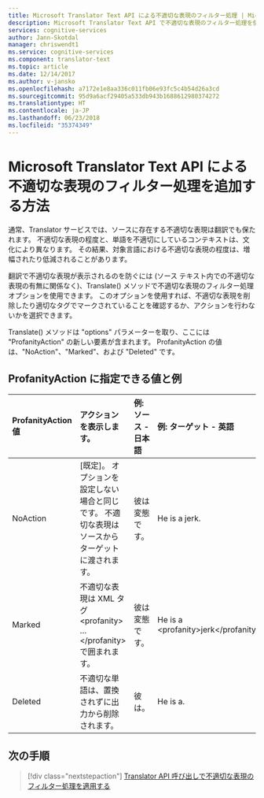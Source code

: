 ```yaml
---
title: Microsoft Translator Text API による不適切な表現のフィルター処理 | Microsoft Docs
description: Microsoft Translator Text API で不適切な表現のフィルター処理を使用します。
services: cognitive-services
author: Jann-Skotdal
manager: chriswendt1
ms.service: cognitive-services
ms.component: translator-text
ms.topic: article
ms.date: 12/14/2017
ms.author: v-jansko
ms.openlocfilehash: a7172e1e8aa336c011fb06e93fc5c4b54d26a3cd
ms.sourcegitcommit: 95d9a6acf29405a533db943b1688612980374272
ms.translationtype: HT
ms.contentlocale: ja-JP
ms.lasthandoff: 06/23/2018
ms.locfileid: "35374349"
---
```

# <a name="how-to-add-profanity-filtering-with-the-microsoft-translator-text-api"></a>Microsoft Translator Text API による不適切な表現のフィルター処理を追加する方法

通常、Translator サービスでは、ソースに存在する不適切な表現は翻訳でも保たれます。 不適切な表現の程度と、単語を不適切にしているコンテキストは、文化により異なります。 その結果、対象言語における不適切な表現の程度は、増幅されたり低減されることがあります。

翻訳で不適切な表現が表示されるのを防ぐには (ソース テキスト内での不適切な表現の有無に関係なく)、Translate() メソッドで不適切な表現のフィルター処理オプションを使用できます。 このオプションを使用すれば、不適切な表現を削除したり適切なタグでマークされていることを確認するか、アクションを行わないかを選択できます。

Translate() メソッドは "options" パラメーターを取り、ここには "ProfanityAction" の新しい要素が含まれます。 ProfanityAction の値は、"NoAction"、"Marked"、および "Deleted" です。

## <a name="accepted-values-of-profanityaction-and-examples"></a>ProfanityAction に指定できる値と例
|ProfanityAction 値 | アクションを表示します。 | 例: ソース - 日本語 | 例: ターゲット - 英語|
| :---|:---|:---|:---|
| NoAction | [既定]。 オプションを設定しない場合と同じです。 不適切な表現はソースからターゲットに渡されます。 | 彼は変態です。 | He is a jerk. |
| Marked | 不適切な表現は XML タグ \<profanity> … \</profanity> で囲まれます。 | 彼は変態です。 | He is a \<profanity>jerk\</profanity>. |
| Deleted | 不適切な単語は、置換されずに出力から削除されます。 | 彼は。 | He is a. |

## <a name="next-steps"></a>次の手順
> [!div class="nextstepaction"]
> [Translator API 呼び出しで不適切な表現のフィルター処理を適用する](reference/v3-0-translate.md)

